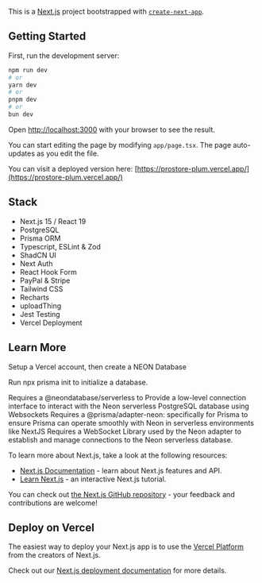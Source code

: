 This is a [Next.js](https://nextjs.org) project bootstrapped with [`create-next-app`](https://nextjs.org/docs/app/api-reference/cli/create-next-app).

## Getting Started

First, run the development server:

```bash
npm run dev
# or
yarn dev
# or
pnpm dev
# or
bun dev
```

Open [http://localhost:3000](http://localhost:3000) with your browser to see the result.

You can start editing the page by modifying `app/page.tsx`. The page auto-updates as you edit the file.

You can visit a deployed version here:
[https://prostore-plum.vercel.app/](https://prostore-plum.vercel.app/)

## Stack
- Next.js 15 / React 19
- PostgreSQL
- Prisma ORM
- Typescript, ESLint & Zod
- ShadCN UI
- Next Auth
- React Hook Form
- PayPal & Stripe
- Tailwind CSS
- Recharts
- uploadThing
- Jest Testing
- Vercel Deployment

## Learn More

Setup a Vercel account, then create a NEON Database

Run npx prisma init to initialize a database.

Requires a @neondatabase/serverless to Provide a low-level connection interface to interact with the Neon serverless PostgreSQL database using Websockets
Requires a @prisma/adapter-neon: specifically for Prisma to ensure Prisma can operate smoothly with Neon in serverless environments like NextJS
Requires a WebSocket Library used by the Neon adapter to establish and manage connections to the Neon serverless database.

To learn more about Next.js, take a look at the following resources:

- [Next.js Documentation](https://nextjs.org/docs) - learn about Next.js features and API.
- [Learn Next.js](https://nextjs.org/learn) - an interactive Next.js tutorial.

You can check out [the Next.js GitHub repository](https://github.com/vercel/next.js) - your feedback and contributions are welcome!

## Deploy on Vercel

The easiest way to deploy your Next.js app is to use the [Vercel Platform](https://vercel.com/new?utm_medium=default-template&filter=next.js&utm_source=create-next-app&utm_campaign=create-next-app-readme) from the creators of Next.js.

Check out our [Next.js deployment documentation](https://nextjs.org/docs/app/building-your-application/deploying) for more details.
